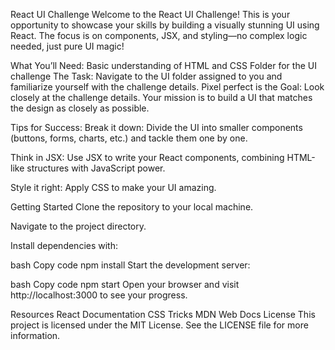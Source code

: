 React UI Challenge
Welcome to the React UI Challenge! This is your opportunity to showcase your skills by building a visually stunning UI using React. The focus is on components, JSX, and styling—no complex logic needed, just pure UI magic!

What You’ll Need:
Basic understanding of HTML and CSS
Folder for the UI challenge
The Task:
Navigate to the UI folder assigned to you and familiarize yourself with the challenge details.
Pixel perfect is the Goal: Look closely at the challenge details. Your mission is to build a UI that matches the design as closely as possible.

Tips for Success:
Break it down: Divide the UI into smaller components (buttons, forms, charts, etc.) and tackle them one by one.

Think in JSX: Use JSX to write your React components, combining HTML-like structures with JavaScript power.

Style it right: Apply CSS to make your UI amazing.

Getting Started
Clone the repository to your local machine.

Navigate to the project directory.

Install dependencies with:

bash
Copy code
npm install
Start the development server:

bash
Copy code
npm start
Open your browser and visit http://localhost:3000 to see your progress.

Resources
React Documentation
CSS Tricks
MDN Web Docs
License
This project is licensed under the MIT License. See the LICENSE file for more information.